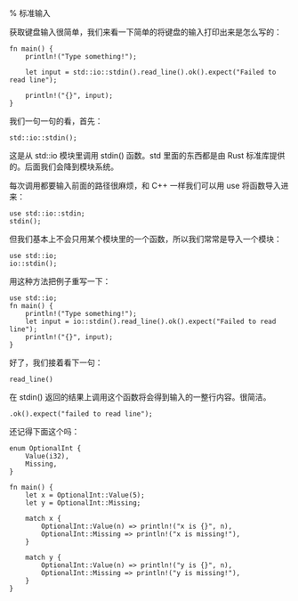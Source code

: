 % 标准输入

获取键盘输入很简单，我们来看一下简单的将键盘的输入打印出来是怎么写的：

	fn main() {
	    println!("Type something!");

	    let input = std::io::stdin().read_line().ok().expect("Failed to read line");

	    println!("{}", input);
	}

我们一句一句的看，首先：

	std::io::stdin();

这是从 std::io 模块里调用 stdin() 函数。std 里面的东西都是由 Rust 标准库提供的。后面我们会降到模块系统。

每次调用都要输入前面的路径很麻烦，和 C++ 一样我们可以用 use 将函数导入进来：

	use std::io::stdin;
	stdin();

但我们基本上不会只用某个模块里的一个函数，所以我们常常是导入一个模块：

	use std::io;
	io::stdin();

用这种方法把例子重写一下：

	use std::io;
	fn main() {
	    println!("Type something!");
	    let input = io::stdin().read_line().ok().expect("Failed to read line");
	    println!("{}", input);
	}

好了，我们接着看下一句：

	read_line()

在 stdin() 返回的结果上调用这个函数将会得到输入的一整行内容。很简洁。

	.ok().expect("failed to read line");

还记得下面这个吗：

	enum OptionalInt {
		Value(i32),
		Missing,
	}

	fn main() {
	    let x = OptionalInt::Value(5);
	    let y = OptionalInt::Missing;

	    match x {
	        OptionalInt::Value(n) => println!("x is {}", n),
	        OptionalInt::Missing => println!("x is missing!"),
	    }

	    match y {
	        OptionalInt::Value(n) => println!("y is {}", n),
	        OptionalInt::Missing => println!("y is missing!"),
	    }
	}
